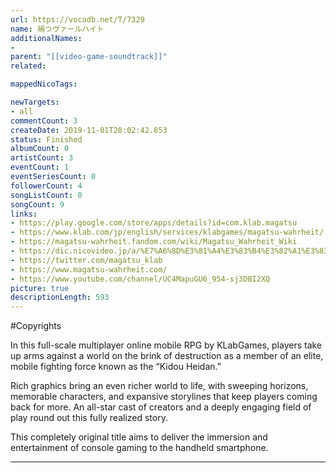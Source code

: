 ```yaml
---
url: https://vocadb.net/T/7329
name: 禍つヴァールハイト
additionalNames: 
- 
parent: "[[video-game-soundtrack]]"
related:

mappedNicoTags:

newTargets:
- all
commentCount: 3
createDate: 2019-11-01T20:02:42.853
status: Finished
albumCount: 0
artistCount: 3
eventCount: 1
eventSeriesCount: 0
followerCount: 4
songListCount: 0
songCount: 9
links: 
- https://play.google.com/store/apps/details?id=com.klab.magatsu
- https://www.klab.com/jp/english/services/klabgames/magatsu-wahrheit/
- https://magatsu-wahrheit.fandom.com/wiki/Magatsu_Wahrheit_Wiki
- https://dic.nicovideo.jp/a/%E7%A6%8D%E3%81%A4%E3%83%B4%E3%82%A1%E3%83%BC%E3%83%AB%E3%83%8F%E3%82%A4%E3%83%88
- https://twitter.com/magatsu_klab
- https://www.magatsu-wahrheit.com/
- https://www.youtube.com/channel/UC4MapuGU6_954-sj3DBI2XQ
picture: true
descriptionLength: 593
---
```


#Copyrights

In this full-scale multiplayer online mobile RPG by KLabGames, players take up arms against a world on the brink of destruction as a member of an elite, mobile fighting force known as the “Kidou Heidan.”

Rich graphics bring an even richer world to life, with sweeping horizons, memorable characters, and expansive storylines that keep players coming back for more. An all-star cast of creators and a deeply engaging field of play round out this fully realized story.

This completely original title aims to deliver the immersion and entertainment of console gaming to the handheld smartphone.

---

